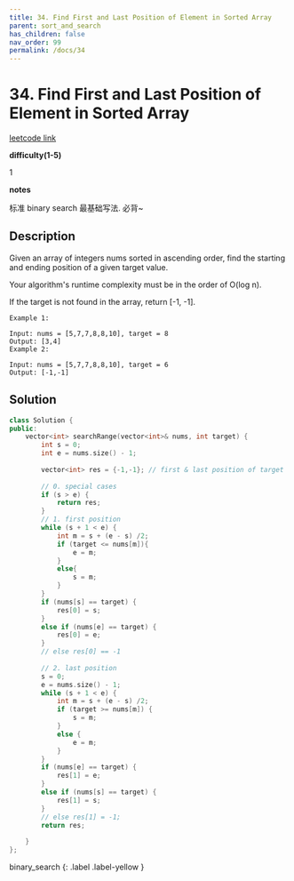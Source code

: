 ```yaml
---
title: 34. Find First and Last Position of Element in Sorted Array
parent: sort_and_search
has_children: false
nav_order: 99
permalink: /docs/34
---
```

# 34. Find First and Last Position of Element in Sorted Array

[leetcode link](https://leetcode.com/problems/find-first-and-last-position-of-element-in-sorted-array/)

**difficulty(1-5)** 

1

**notes**   

标准 binary search 最基础写法. 必背~


## Description
Given an array of integers nums sorted in ascending order, find the starting and ending position of a given target value.

Your algorithm's runtime complexity must be in the order of O(log n).

If the target is not found in the array, return [-1, -1].
```
Example 1:

Input: nums = [5,7,7,8,8,10], target = 8
Output: [3,4]
Example 2:

Input: nums = [5,7,7,8,8,10], target = 6
Output: [-1,-1]
```
## Solution

```c++
class Solution {
public:
    vector<int> searchRange(vector<int>& nums, int target) {
        int s = 0;
        int e = nums.size() - 1;
        
        vector<int> res = {-1,-1}; // first & last position of target
        
        // 0. special cases
        if (s > e) {
            return res;
        }
        // 1. first position
        while (s + 1 < e) {
            int m = s + (e - s) /2;
            if (target <= nums[m]){
                e = m;
            }
            else{
                s = m;
            }
        }
        if (nums[s] == target) {
            res[0] = s;
        }
        else if (nums[e] == target) {
            res[0] = e;
        }
        // else res[0] == -1
        
        // 2. last position
        s = 0; 
        e = nums.size() - 1;
        while (s + 1 < e) {
            int m = s + (e - s) /2;
            if (target >= nums[m]) {
                s = m;
            }
            else {
                e = m;
            }
        }
        if (nums[e] == target) {
            res[1] = e;
        }
        else if (nums[s] == target) {
            res[1] = s;
        }
        // else res[1] = -1;
        return res;
        
    }
};
```


binary_search
{: .label .label-yellow }

<!-- 
Default label
{: .label }

Blue label
{: .label .label-blue }

Stable
{: .label .label-green }

New release
{: .label .label-purple }

Coming soon
{: .label .label-yellow }

Deprecated
{: .label .label-red } -->
